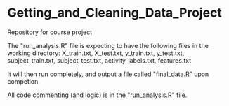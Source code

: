 Getting_and_Cleaning_Data_Project
=================================

Repository for course project

The "run_analysis.R" file is expecting to have the following files in the working directory:
X_train.txt, X_test.txt, y_train.txt, y_test.txt, subject_train.txt, subject_test.txt, activity_labels.txt, features.txt

It will then run completely, and output a file called "final_data.R" upon competion.

All code commenting (and logic) is in the "run_analysis.R" file.